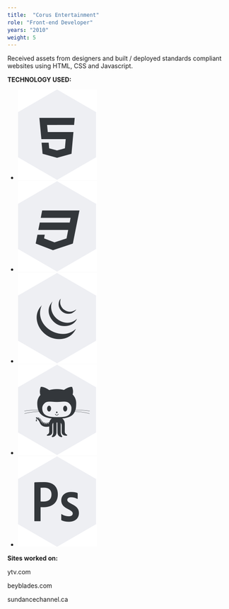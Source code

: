 ```yaml
---
title:  "Corus Entertainment"
role: "Front-end Developer"
years: "2010"
weight: 5
---
```


Received assets from designers and built / deployed standards compliant websites using HTML, CSS and Javascript.

**TECHNOLOGY USED:**

* ![HTML Icon](../img/icon-html.svg "HTML")
* ![CSS Icon](../img/icon-css.svg "CSS")
* ![JQUERY Icon](../img/icon-jquery.svg "jQuery")
* ![GIT/GITHUB Icon](../img/icon-git.svg "Git/Github")
* ![PHOTOSHOP Icon](../img/icon-ps.svg "Photoshop CC")


**Sites worked on:**

ytv.com

beyblades.com

sundancechannel.ca

